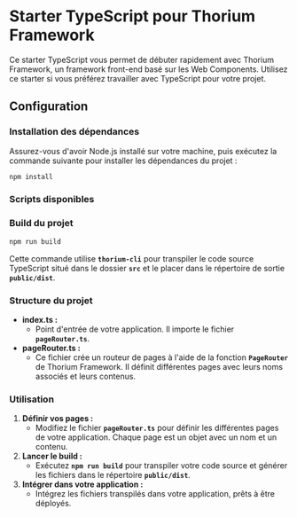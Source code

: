 # Starter TypeScript pour Thorium Framework

Ce starter TypeScript vous permet de débuter rapidement avec Thorium Framework, un framework front-end basé sur les Web Components. Utilisez ce starter si vous préférez travailler avec TypeScript pour votre projet.

## **Configuration**

### **Installation des dépendances**

Assurez-vous d'avoir Node.js installé sur votre machine, puis exécutez la commande suivante pour installer les dépendances du projet :

```bash
npm install
```

### **Scripts disponibles**

### Build du projet

```bash
npm run build
```

Cette commande utilise **`thorium-cli`** pour transpiler le code source TypeScript situé dans le dossier **`src`** et le placer dans le répertoire de sortie **`public/dist`**.

### **Structure du projet**

- **index.ts :**
    - Point d'entrée de votre application. Il importe le fichier **`pageRouter.ts`**.
- **pageRouter.ts :**
    - Ce fichier crée un routeur de pages à l'aide de la fonction **`PageRouter`** de Thorium Framework. Il définit différentes pages avec leurs noms associés et leurs contenus.

### **Utilisation**

1. **Définir vos pages :**
    - Modifiez le fichier **`pageRouter.ts`** pour définir les différentes pages de votre application. Chaque page est un objet avec un nom et un contenu.
2. **Lancer le build :**
    - Exécutez **`npm run build`** pour transpiler votre code source et générer les fichiers dans le répertoire **`public/dist`**.
3. **Intégrer dans votre application :**
    - Intégrez les fichiers transpilés dans votre application, prêts à être déployés.